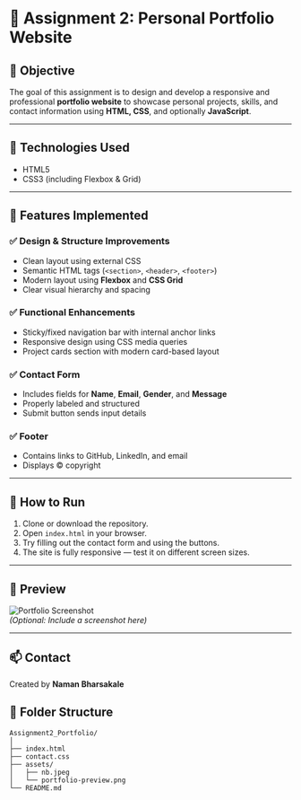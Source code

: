 # 💼 Assignment 2: Personal Portfolio Website

## 📌 Objective

The goal of this assignment is to design and develop a responsive and professional **portfolio website** to showcase personal projects, skills, and contact information using **HTML, CSS**, and optionally **JavaScript**.

---

## 🔧 Technologies Used

- HTML5
- CSS3 (including Flexbox & Grid)


---

## 🧩 Features Implemented

### ✅ Design & Structure Improvements
- Clean layout using external CSS
- Semantic HTML tags (`<section>`, `<header>`, `<footer>`)
- Modern layout using **Flexbox** and **CSS Grid**
- Clear visual hierarchy and spacing

### ✅ Functional Enhancements
- Sticky/fixed navigation bar with internal anchor links
- Responsive design using CSS media queries
- Project cards section with modern card-based layout

### ✅ Contact Form
- Includes fields for **Name**, **Email**, **Gender**, and **Message**
- Properly labeled and structured
- Submit button sends input details 

### ✅ Footer
- Contains links to GitHub, LinkedIn, and email
- Displays © copyright

---

## 🚀 How to Run

1. Clone or download the repository.
2. Open `index.html` in your browser.
3. Try filling out the contact form and using the buttons.
4. The site is fully responsive — test it on different screen sizes.

---

## 📸 Preview

![Portfolio Screenshot](assets/portfolio-preview.png)  
*(Optional: Include a screenshot here)*

---

## 📫 Contact

Created by **Naman Bharsakale**  


## 📁 Folder Structure

```plaintext
Assignment2_Portfolio/
│
├── index.html
├── contact.css
├── assets/
│   ├── nb.jpeg
│   └── portfolio-preview.png
└── README.md
